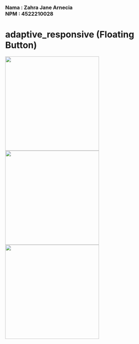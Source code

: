 <h3>Nama : Zahra Jane Arnecia <BR>
    NPM  : 4522210028</h3>

# adaptive_responsive (Floating Button)
<img src ="https://github.com/user-attachments/assets/44590e7b-7374-4fe6-a618-15a2eef975cd" width= "300px"><br>
<img src ="https://github.com/user-attachments/assets/d142fc70-be61-4e52-adec-9e41d78c2a18" width= "300px"><br>
<img src ="https://github.com/user-attachments/assets/27946582-626b-4eb3-a033-568fa24693e4" width= "300px"><br>


